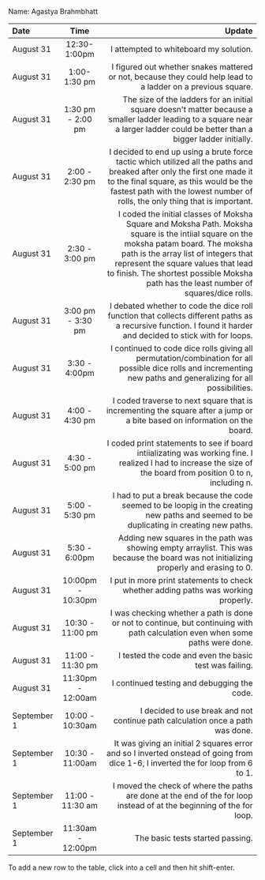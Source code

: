Name: Agastya Brahmbhatt

| Date        |       Time        |                                                                                                                                                                                                                                                                                                         Update |
|:------------|:-----------------:|---------------------------------------------------------------------------------------------------------------------------------------------------------------------------------------------------------------------------------------------------------------------------------------------------------------:|
| August 31   |   12:30-1:00pm    |                                                                                                                                                                                                                                                                         I attempted to whiteboard my solution. |
| August 31   |   1:00-1:30 pm    |                                                                                                                                                                                                   I figured out whether snakes mattered or not, because they could help lead to a ladder on a previous square. |
| August 31   | 1:30 pm - 2:00 pm |                                                                                                                                 The size of the ladders for an initial square doesn't matter because a smaller ladder leading to a square near a larger ladder could be better than a bigger ladder initially. |
| August 31   |  2:00 - 2:30 pm   |                                                             I decided to end up using a brute force tactic which utilized all the paths and breaked after only the first one made it to the final square, as this would be the fastest path with the lowest number of rolls, the only thing that is important. |
| August 31   |  2:30 - 3:00 pm   | I coded the initial classes of Moksha Square and Moksha Path. Moksha square is the intiial square on the moksha patam board. The moksha path is the array list of integers that represent the square values that lead to finish. The shortest possible Moksha path has the least number of squares/dice rolls. |
| August 31   | 3:00 pm - 3:30 pm |                                                                                                                                                 I debated whether to code the dice roll function that collects different paths as a recursive function. I found it harder and decided to stick with for loops. |
| August 31   |   3:30 - 4:00pm   |                                                                                                                                               I continued to code dice rolls giving all permutation/combination for all possible dice rolls and incrementing new paths and generalizing for all possibilities. |
| August 31   |  4:00 - 4:30 pm   |                                                                                                                                                                                      I coded traverse to next square that is incrementing the square after a jump or a bite based on information on the board. |
| August 31   |  4:30 - 5:00 pm   |                                                                                                                                                I coded print statements to see if board intiializating was working fine. I realized I had to increase the size of the board from position 0 to n, including n. |
| August 31   |  5:00 - 5:30 pm   |                                                                                                                                                                        I had to put a break because the code seemed to be loopig in the creating new paths and seemed to be duplicating in creating new paths. |
| August 31   |   5:30 - 6:00pm   |                                                                                                                                                                         Adding new squares in the path was showing empty arraylist. This was because the board was not initializing properly and erasing to 0. |
| August 31   | 10:00pm - 10:30pm |                                                                                                                                                                                                                             I put in more print statements to check whether adding paths was working properly. |
| August 31   | 10:30 - 11:00 pm  |                                                                                                                                                                                 I was checking whether a path is done or not to continue, but continuing with path calculation even when some paths were done. |
| August 31   | 11:00 - 11:30 pm  |                                                                                                                                                                                                                                                         I tested the code and even the basic test was failing. |
| August 31   | 11:30pm - 12:00am |                                                                                                                                                                                                                                                                    I continued testing and debugging the code. |
| September 1 |  10:00 - 10:30am  |                                                                                                                                                                                                                                 I decided to use break and not continue path calculation once a path was done. |
| September 1 |  10:30 - 11:00am  |                                                                                                                                                                                It was giving an initial 2 squares error and so I inverted onstead of going from dice 1-6, I inverted the for loop from 6 to 1. |
| September 1 | 11:00 - 11:30 am  |                                                                                                                                                                                          I moved the check of where the paths are done at the end of the for loop instead of at the beginning of the for loop. |
| September 1 | 11:30am - 12:00pm |                                                                                                                                                                                                                                                                               The basic tests started passing. |


To add a new row to the table, click into a cell and then hit shift-enter.